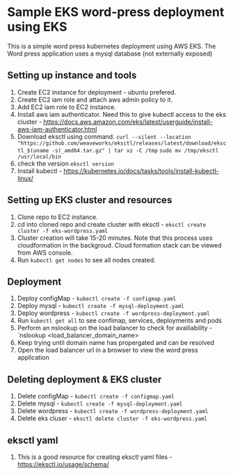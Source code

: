 # Sample EKS word-press deployment using EKS
This is a simple word press kubernetes deployment using AWS EKS. The Word press application uses a mysql database (not externally exposed)

## Setting up instance and tools
1. Create EC2 instance for deployment - ubuntu prefered.
2. Create EC2 iam role and attach aws admin policy to it.
3. Add EC2 iam role to EC2 instance.
4. Install aws iam authenticator. Need this to give kubectl access to the eks cluster - https://docs.aws.amazon.com/eks/latest/userguide/install-aws-iam-authenticator.html
5. Download eksctl using command.
    `curl --silent --location "https://github.com/weaveworks/eksctl/releases/latest/download/eksctl_$(uname -s)_amd64.tar.gz" | tar xz -C /tmp`
    `sudo mv /tmp/eksctl /usr/local/bin`
6. check the version
    `eksctl version`
7. Install kubectl - https://kubernetes.io/docs/tasks/tools/install-kubectl-linux/

## Setting up EKS cluster and resources
1. Clone repo to EC2 instance.
2. cd into cloned repo and create cluster with eksctl - `eksctl create cluster -f eks-wordpress.yaml`
3. Cluster creation will take 15-20 minutes. Note that this process uses cloudformation in the backgroud. Cloud formation stack can be viewed from AWS console.
4. Run `kubectl get nodes` to see all nodes created.

## Deployment
1. Deploy configMap - `kubectl create -f configmap.yaml`
2. Deploy mysql - `kubectl create -f mysql-deployment.yaml`
3. Deploy wordpress - `kubectl create -f wordpress-deployment.yaml`
4. Run `kubectl get all` to see confimap, services, deployments and pods
5. Perform an nslookup on the load balancer to check for availiability - `nslookup <load_balancer_domain_name>
6. Keep trying until domain name has propergated and can be resolved
7. Open the load balancer url in a browser to view the word press application

## Deleting deployment & EKS cluster
1. Delete configMap - `kubectl create -f configmap.yaml`
2. Delete mysql - `kubectl create -f mysql-deployment.yaml`
3. Delete wordpress - `kubectl create -f wordpress-deployment.yaml`
4. Delete eks cluser - `eksctl delete cluster -f eks-wordpress.yaml`

## eksctl yaml
1. This is a good resource for creating eksctl yaml files - https://eksctl.io/usage/schema/
